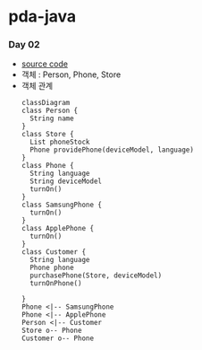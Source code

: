 # pda-java

### Day 02
- [source code](https://github.com/bkkmw/pda-java/blob/main/Java_TIL/src/day02/EX03.java)
- 객체 : Person, Phone, Store
- 객체 관계
  ```mermaid
  classDiagram
  class Person {
    String name
  }
  class Store {
    List phoneStock
    Phone providePhone(deviceModel, language)
  }
  class Phone {
    String language
    String deviceModel
    turnOn()
  }
  class SamsungPhone {
    turnOn()
  }
  class ApplePhone {
    turnOn()
  }
  class Customer {
    String language
    Phone phone
    purchasePhone(Store, deviceModel)
    turnOnPhone()

  }
  Phone <|-- SamsungPhone
  Phone <|-- ApplePhone
  Person <|-- Customer
  Store o-- Phone
  Customer o-- Phone
  ```
